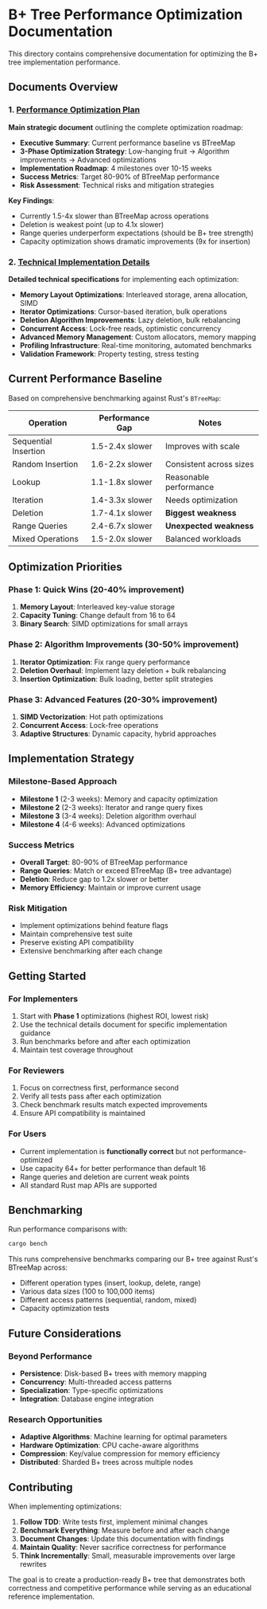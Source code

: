 # B+ Tree Performance Optimization Documentation

This directory contains comprehensive documentation for optimizing the B+ tree implementation performance.

## Documents Overview

### 1. [Performance Optimization Plan](performance_optimization_plan.md)
**Main strategic document** outlining the complete optimization roadmap:

- **Executive Summary**: Current performance baseline vs BTreeMap
- **3-Phase Optimization Strategy**: Low-hanging fruit → Algorithm improvements → Advanced optimizations
- **Implementation Roadmap**: 4 milestones over 10-15 weeks
- **Success Metrics**: Target 80-90% of BTreeMap performance
- **Risk Assessment**: Technical risks and mitigation strategies

**Key Findings**:
- Currently 1.5-4x slower than BTreeMap across operations
- Deletion is weakest point (up to 4.1x slower)
- Range queries underperform expectations (should be B+ tree strength)
- Capacity optimization shows dramatic improvements (9x for insertion)

### 2. [Technical Implementation Details](optimization_technical_details.md)
**Detailed technical specifications** for implementing each optimization:

- **Memory Layout Optimizations**: Interleaved storage, arena allocation, SIMD
- **Iterator Optimizations**: Cursor-based iteration, bulk operations
- **Deletion Algorithm Improvements**: Lazy deletion, bulk rebalancing
- **Concurrent Access**: Lock-free reads, optimistic concurrency
- **Advanced Memory Management**: Custom allocators, memory mapping
- **Profiling Infrastructure**: Real-time monitoring, automated benchmarks
- **Validation Framework**: Property testing, stress testing

## Current Performance Baseline

Based on comprehensive benchmarking against Rust's `BTreeMap`:

| Operation | Performance Gap | Notes |
|-----------|----------------|-------|
| Sequential Insertion | 1.5-2.4x slower | Improves with scale |
| Random Insertion | 1.6-2.2x slower | Consistent across sizes |
| Lookup | 1.1-1.8x slower | Reasonable performance |
| Iteration | 1.4-3.3x slower | Needs optimization |
| Deletion | 1.7-4.1x slower | **Biggest weakness** |
| Range Queries | 2.4-6.7x slower | **Unexpected weakness** |
| Mixed Operations | 1.5-2.0x slower | Balanced workloads |

## Optimization Priorities

### Phase 1: Quick Wins (20-40% improvement)
1. **Memory Layout**: Interleaved key-value storage
2. **Capacity Tuning**: Change default from 16 to 64
3. **Binary Search**: SIMD optimizations for small arrays

### Phase 2: Algorithm Improvements (30-50% improvement)
1. **Iterator Optimization**: Fix range query performance
2. **Deletion Overhaul**: Implement lazy deletion + bulk rebalancing
3. **Insertion Optimization**: Bulk loading, better split strategies

### Phase 3: Advanced Features (20-30% improvement)
1. **SIMD Vectorization**: Hot path optimizations
2. **Concurrent Access**: Lock-free operations
3. **Adaptive Structures**: Dynamic capacity, hybrid approaches

## Implementation Strategy

### Milestone-Based Approach
- **Milestone 1** (2-3 weeks): Memory and capacity optimization
- **Milestone 2** (2-3 weeks): Iterator and range query fixes
- **Milestone 3** (3-4 weeks): Deletion algorithm overhaul
- **Milestone 4** (4-6 weeks): Advanced optimizations

### Success Metrics
- **Overall Target**: 80-90% of BTreeMap performance
- **Range Queries**: Match or exceed BTreeMap (B+ tree advantage)
- **Deletion**: Reduce gap to 1.2x slower or better
- **Memory Efficiency**: Maintain or improve current usage

### Risk Mitigation
- Implement optimizations behind feature flags
- Maintain comprehensive test suite
- Preserve existing API compatibility
- Extensive benchmarking after each change

## Getting Started

### For Implementers
1. Start with **Phase 1** optimizations (highest ROI, lowest risk)
2. Use the technical details document for specific implementation guidance
3. Run benchmarks before and after each optimization
4. Maintain test coverage throughout

### For Reviewers
1. Focus on correctness first, performance second
2. Verify all tests pass after each optimization
3. Check benchmark results match expected improvements
4. Ensure API compatibility is maintained

### For Users
- Current implementation is **functionally correct** but not performance-optimized
- Use capacity 64+ for better performance than default 16
- Range queries and deletion are current weak points
- All standard Rust map APIs are supported

## Benchmarking

Run performance comparisons with:
```bash
cargo bench
```

This runs comprehensive benchmarks comparing our B+ tree against Rust's BTreeMap across:
- Different operation types (insert, lookup, delete, range)
- Various data sizes (100 to 100,000 items)
- Different access patterns (sequential, random, mixed)
- Capacity optimization tests

## Future Considerations

### Beyond Performance
- **Persistence**: Disk-based B+ trees with memory mapping
- **Concurrency**: Multi-threaded access patterns
- **Specialization**: Type-specific optimizations
- **Integration**: Database engine integration

### Research Opportunities
- **Adaptive Algorithms**: Machine learning for optimal parameters
- **Hardware Optimization**: CPU cache-aware algorithms
- **Compression**: Key/value compression for memory efficiency
- **Distributed**: Sharded B+ trees across multiple nodes

## Contributing

When implementing optimizations:

1. **Follow TDD**: Write tests first, implement minimal changes
2. **Benchmark Everything**: Measure before and after each change
3. **Document Changes**: Update this documentation with findings
4. **Maintain Quality**: Never sacrifice correctness for performance
5. **Think Incrementally**: Small, measurable improvements over large rewrites

The goal is to create a production-ready B+ tree that demonstrates both correctness and competitive performance while serving as an educational reference implementation.
